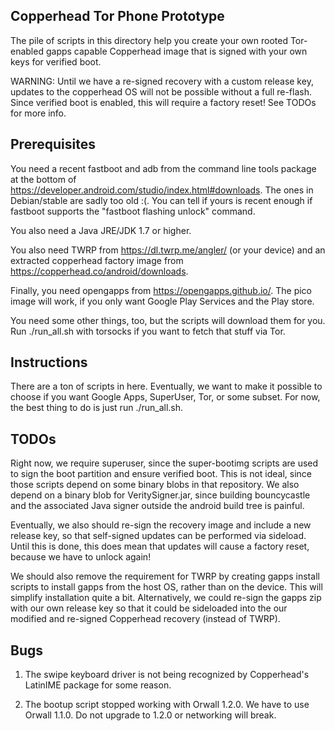 ## Copperhead Tor Phone Prototype

The pile of scripts in this directory help you create your own rooted
Tor-enabled gapps capable Copperhead image that is signed with your own keys
for verified boot.

WARNING: Until we have a re-signed recovery with a custom release key, updates
to the copperhead OS will not be possible without a full re-flash. Since
verified boot is enabled, this will require a factory reset! See TODOs for
more info.

## Prerequisites

You need a recent fastboot and adb from the command line tools package at the
bottom of https://developer.android.com/studio/index.html#downloads. The ones
in Debian/stable are sadly too old :(. You can tell if yours is recent enough
if fastboot supports the "fastboot flashing unlock" command.

You also need a Java JRE/JDK 1.7 or higher.

You also need TWRP from https://dl.twrp.me/angler/ (or your device) and an
extracted copperhead factory image from https://copperhead.co/android/downloads.

Finally, you need opengapps from https://opengapps.github.io/. The pico image
will work, if you only want Google Play Services and the Play store.

You need some other things, too, but the scripts will download them for you.
Run ./run_all.sh with torsocks if you want to fetch that stuff via Tor.

## Instructions

There are a ton of scripts in here. Eventually, we want to make it possible to
choose if you want Google Apps, SuperUser, Tor, or some subset. For now, the
best thing to do is just run ./run_all.sh.

## TODOs

Right now, we require superuser, since the super-bootimg scripts are used to
sign the boot partition and ensure verified boot. This is not ideal, since
those scripts depend on some binary blobs in that repository. We also depend
on a binary blob for VeritySigner.jar, since building bouncycastle and the
associated Java signer outside the android build tree is painful.

Eventually, we also should re-sign the recovery image and include a new
release key, so that self-signed updates can be performed via sideload. Until
this is done, this does mean that updates will cause a factory reset, because
we have to unlock again!

We should also remove the requirement for TWRP by creating gapps install
scripts to install gapps from the host OS, rather than on the device. This
will simplify installation quite a bit. Alternatively, we could re-sign the
gapps zip with our own release key so that it could be sideloaded into the
our modified and re-signed Copperhead recovery (instead of TWRP).

## Bugs

1. The swipe keyboard driver is not being recognized by Copperhead's LatinIME
package for some reason.

2. The bootup script stopped working with Orwall 1.2.0. We have to use Orwall
1.1.0. Do not upgrade to 1.2.0 or networking will break.
